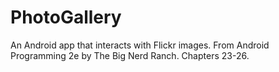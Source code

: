 # PhotoGallery
An Android app that interacts with Flickr images. From Android Programming 2e by The Big Nerd Ranch. Chapters 23-26.
